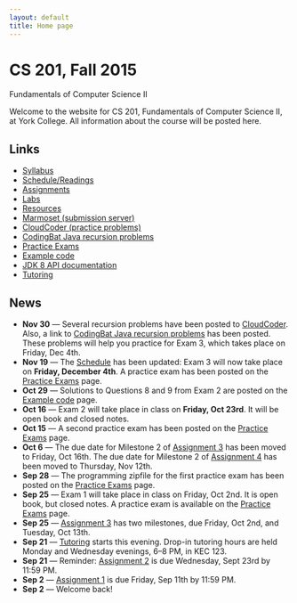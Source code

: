 ```yaml
---
layout: default
title: Home page
---
```


# CS 201, Fall 2015

<div id="subtitle">Fundamentals of Computer Science II</div>

Welcome to the website for CS 201, Fundamentals of Computer Science II, at York College.  All information about the course will be posted here.

## Links

* [Syllabus](syllabus.html)
* [Schedule/Readings](schedule.html)
* [Assignments](assign/index.html)
* [Labs](labs/index.html)
* [Resources](resources/index.html)
* [Marmoset (submission server)](https://cs.ycp.edu/marmoset)
* [CloudCoder (practice problems)](https://cs.ycp.edu/cloudcoder)
* [CodingBat Java recursion problems](http://codingbat.com/java/Recursion-1)
* [Practice Exams](practice/index.html)
* [Example code](examples/index.html)
* [JDK 8 API documentation](https://docs.oracle.com/javase/8/docs/api/)
* [Tutoring](tutoring.html)

## News

* **Nov 30** &mdash; Several recursion problems have been posted to [CloudCoder](https://cs.ycp.edu/cloudcoder).  Also, a link to [CodingBat Java recursion problems](http://codingbat.com/java/Recursion-1) has been posted.  These problems will help you practice for Exam 3, which takes place on Friday, Dec 4th.
* **Nov 19** &mdash; The [Schedule](schedule.html) has been updated: Exam 3 will now take place on **Friday, December 4th**.  A practice exam has been posted on the [Practice Exams](practice/index.html) page.
* **Oct 29** &mdash; Solutions to Questions 8 and 9 from Exam 2 are posted on the [Example code](examples/index.html) page.
* **Oct 16** &mdash; Exam 2 will take place in class on **Friday, Oct 23rd**.  It will be open book and closed notes.
* **Oct 15** &mdash; A second practice exam has been posted on the [Practice Exams](practice/index.html) page.
* **Oct 6** &mdash; The due date for Milestone 2 of [Assignment 3](assign/assign03.html) has been moved to Friday, Oct 16th.  The due date for Milestone 2 of [Assignment 4](assign/assign04.html) has been moved to Thursday, Nov 12th.
* **Sep 28** &mdash; The programming zipfile for the first practice exam has been posted on the [Practice Exams](practice/index.html) page.
* **Sep 25** &mdash; Exam 1 will take place in class on Friday, Oct 2nd.  It is open book, but closed notes.  A practice exam is available on the [Practice Exams](practice/index.html) page.
* **Sep 25** &mdash; [Assignment 3](assign/assign03.html) has two milestones, due Friday, Oct 2nd, and Tuesday, Oct 13th.
* **Sep 21** &mdash; [Tutoring](tutoring.html) starts this evening.  Drop-in tutoring hours are held Monday and Wednesday evenings, 6&ndash;8 PM, in KEC 123.
* **Sep 21** &mdash; Reminder: [Assignment 2](assign/assign02.html) is due Wednesday, Sept 23rd by 11:59 PM.
* **Sep 2** &mdash; [Assignment 1](assign/assign01.html) is due Friday, Sep 11th by 11:59 PM.
* **Sep 2** &mdash; Welcome back!
